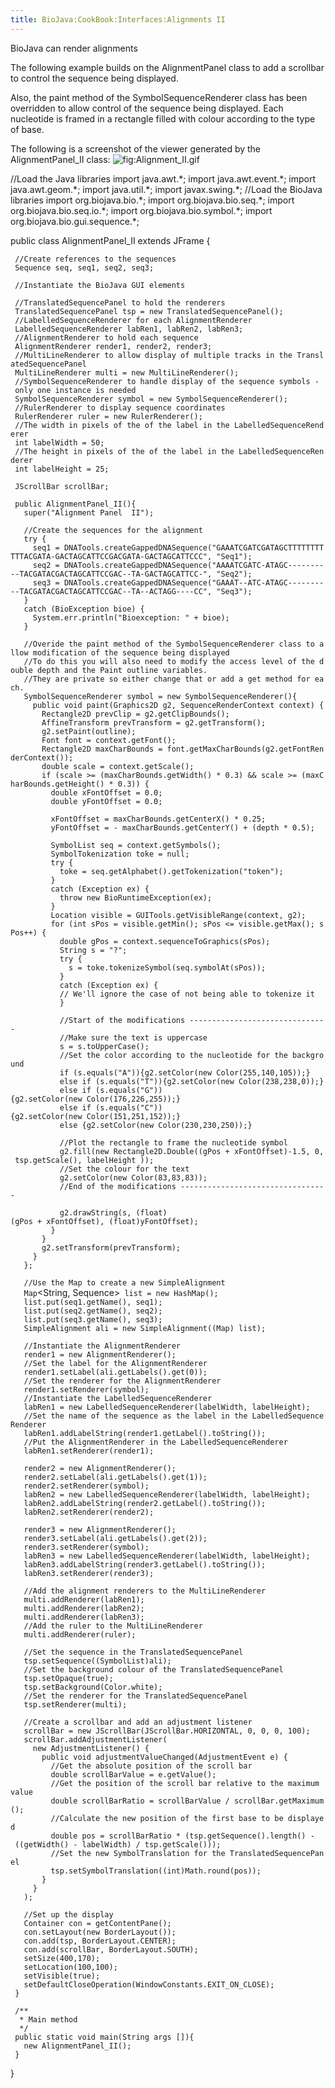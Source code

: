 ```yaml
---
title: BioJava:CookBook:Interfaces:Alignments II
---
```


BioJava can render alignments

The following example builds on the AlignmentPanel class to add a
scrollbar to control the sequence being displayed.

Also, the paint method of the SymbolSequenceRenderer class has been
overridden to allow control of the sequence being displayed. Each
nucleotide is framed in a rectangle filled with colour according to the
type of base.

The following is a screenshot of the viewer generated by the
AlignmentPanel\_II class: ![](Alignment_II.gif "fig:Alignment_II.gif")

<java> //Load the Java libraries import java.awt.\*; import
java.awt.event.\*; import java.awt.geom.\*; import java.util.\*; import
javax.swing.\*; //Load the BioJava libraries import org.biojava.bio.\*;
import org.biojava.bio.seq.\*; import org.biojava.bio.seq.io.\*; import
org.biojava.bio.symbol.\*; import org.biojava.bio.gui.sequence.\*;

public class AlignmentPanel\_II extends JFrame {

` //Create references to the sequences`  
` Sequence seq, seq1, seq2, seq3;`  
  
` //Instantiate the BioJava GUI elements`  
  
` //TranslatedSequencePanel to hold the renderers `  
` TranslatedSequencePanel tsp = new TranslatedSequencePanel();`  
` //LabelledSequenceRenderer for each AlignmentRenderer`  
` LabelledSequenceRenderer labRen1, labRen2, labRen3;`  
` //AlignmentRenderer to hold each sequence`  
` AlignmentRenderer render1, render2, render3;`  
` //MultiLineRenderer to allow display of multiple tracks in the TranslatedSequencePanel`  
` MultiLineRenderer multi = new MultiLineRenderer();`  
` //SymbolSequenceRenderer to handle display of the sequence symbols - only one instance is needed`  
` SymbolSequenceRenderer symbol = new SymbolSequenceRenderer();`  
` //RulerRenderer to display sequence coordinates`  
` RulerRenderer ruler = new RulerRenderer();`  
` //The width in pixels of the of the label in the LabelledSequenceRenderer `  
` int labelWidth = 50;`  
` //The height in pixels of the of the label in the LabelledSequenceRenderer `  
` int labelHeight = 25;`

` JScrollBar scrollBar;`  
` `  
` public AlignmentPanel_II(){`  
`   super("Alignment Panel  II");`

`   //Create the sequences for the alignment`  
`   try {`  
`     seq1 = DNATools.createGappedDNASequence("GAAATCGATCGATAGCTTTTTTTTTTTACGATA-GACTAGCATTCCGACGATA-GACTAGCATTCCC", "Seq1");`  
`     seq2 = DNATools.createGappedDNASequence("AAAATCGATC-ATAGC----------TACGATACGACTAGCATTCCGAC--TA-GACTAGCATTCC-", "Seq2");`  
`     seq3 = DNATools.createGappedDNASequence("GAAAT--ATC-ATAGC----------TACGATACGACTAGCATTCCGAC--TA--ACTAGG----CC", "Seq3");`  
`   }`  
`   catch (BioException bioe) {`  
`     System.err.println("Bioexception: " + bioe);`  
`   }`  
`   `  
`   //Overide the paint method of the SymbolSequenceRenderer class to allow modification of the sequence being displayed`  
`   //To do this you will also need to modify the access level of the double depth and the Paint outline variables.`  
`   //They are private so either change that or add a get method for each.`  
`   SymbolSequenceRenderer symbol = new SymbolSequenceRenderer(){`  
`     public void paint(Graphics2D g2, SequenceRenderContext context) {`  
`       Rectangle2D prevClip = g2.getClipBounds();`  
`       AffineTransform prevTransform = g2.getTransform();`  
`       g2.setPaint(outline);`  
`       Font font = context.getFont();`  
`       Rectangle2D maxCharBounds = font.getMaxCharBounds(g2.getFontRenderContext());`  
`       double scale = context.getScale();`  
`       if (scale >= (maxCharBounds.getWidth() * 0.3) && scale >= (maxCharBounds.getHeight() * 0.3)) {`  
`         double xFontOffset = 0.0;`  
`         double yFontOffset = 0.0;`

`         xFontOffset = maxCharBounds.getCenterX() * 0.25;`  
`         yFontOffset = - maxCharBounds.getCenterY() + (depth * 0.5);`

`         SymbolList seq = context.getSymbols();`  
`         SymbolTokenization toke = null;`  
`         try {`  
`           toke = seq.getAlphabet().getTokenization("token");`  
`         } `  
`         catch (Exception ex) {`  
`           throw new BioRuntimeException(ex);`  
`         }`  
`         Location visible = GUITools.getVisibleRange(context, g2);`  
`         for (int sPos = visible.getMin(); sPos <= visible.getMax(); sPos++) {`  
`           double gPos = context.sequenceToGraphics(sPos);`  
`           String s = "?";`  
`           try {`  
`             s = toke.tokenizeSymbol(seq.symbolAt(sPos));`  
`           } `  
`           catch (Exception ex) {`  
`           // We'll ignore the case of not being able to tokenize it`  
`           }`

`           //Start of the modifications -------------------------------`  
`           //Make sure the text is uppercase`  
`           s = s.toUpperCase();`  
`           //Set the color according to the nucleotide for the background`  
`           if (s.equals("A")){g2.setColor(new Color(255,140,105));}`  
`           else if (s.equals("T")){g2.setColor(new Color(238,238,0));}`  
`           else if (s.equals("G")){g2.setColor(new Color(176,226,255));}`  
`           else if (s.equals("C")){g2.setColor(new Color(151,251,152));}`  
`           else {g2.setColor(new Color(230,230,250));}`  
`           `  
`           //Plot the rectangle to frame the nucleotide symbol`  
`           g2.fill(new Rectangle2D.Double((gPos + xFontOffset)-1.5, 0, tsp.getScale(), labelHeight ));`  
`           //Set the colour for the text`  
`           g2.setColor(new Color(83,83,83));`  
`           //End of the modifications ---------------------------------`

`           g2.drawString(s, (float)(gPos + xFontOffset), (float)yFontOffset);`  
`         }`  
`       }`  
`       g2.setTransform(prevTransform);`  
`     }`  
`   };`  
` `  
`   //Use the Map to create a new SimpleAlignment`  
`   Map`<String, Sequence>` list = new HashMap();        `  
`   list.put(seq1.getName(), seq1);        `  
`   list.put(seq2.getName(), seq2);        `  
`   list.put(seq3.getName(), seq3);`  
`   SimpleAlignment ali = new SimpleAlignment((Map) list);`

`   //Instantiate the AlignmentRenderer`  
`   render1 = new AlignmentRenderer();`  
`   //Set the label for the AlignmentRenderer`  
`   render1.setLabel(ali.getLabels().get(0));`  
`   //Set the renderer for the AlignmentRenderer`  
`   render1.setRenderer(symbol);`  
`   //Instantiate the LabelledSequenceRenderer`  
`   labRen1 = new LabelledSequenceRenderer(labelWidth, labelHeight);`  
`   //Set the name of the sequence as the label in the LabelledSequenceRenderer`  
`   labRen1.addLabelString(render1.getLabel().toString());`  
`   //Put the AlignmentRenderer in the LabelledSequenceRenderer`  
`   labRen1.setRenderer(render1);`

`   render2 = new AlignmentRenderer();  `  
`   render2.setLabel(ali.getLabels().get(1));`  
`   render2.setRenderer(symbol);`  
`   labRen2 = new LabelledSequenceRenderer(labelWidth, labelHeight);`  
`   labRen2.addLabelString(render2.getLabel().toString());`  
`   labRen2.setRenderer(render2);`  
`   `  
`   render3 = new AlignmentRenderer(); `  
`   render3.setLabel(ali.getLabels().get(2));`  
`   render3.setRenderer(symbol);`  
`   labRen3 = new LabelledSequenceRenderer(labelWidth, labelHeight);`  
`   labRen3.addLabelString(render3.getLabel().toString());`  
`   labRen3.setRenderer(render3);`

`   //Add the alignment renderers to the MultiLineRenderer`  
`   multi.addRenderer(labRen1);`  
`   multi.addRenderer(labRen2);`  
`   multi.addRenderer(labRen3);`  
`   //Add the ruler to the MultiLineRenderer`  
`   multi.addRenderer(ruler);`

`   //Set the sequence in the TranslatedSequencePanel`  
`   tsp.setSequence((SymbolList)ali);`  
`   //Set the background colour of the TranslatedSequencePanel`  
`   tsp.setOpaque(true);`  
`   tsp.setBackground(Color.white);`  
`   //Set the renderer for the TranslatedSequencePanel`  
`   tsp.setRenderer(multi);   `  
`   `  
`   //Create a scrollbar and add an adjustment listener`  
`   scrollBar = new JScrollBar(JScrollBar.HORIZONTAL, 0, 0, 0, 100);`  
`   scrollBar.addAdjustmentListener(`  
`     new AdjustmentListener() {`  
`       public void adjustmentValueChanged(AdjustmentEvent e) {`  
`         //Get the absolute position of the scroll bar`  
`         double scrollBarValue = e.getValue();`  
`         //Get the position of the scroll bar relative to the maximum value`  
`         double scrollBarRatio = scrollBarValue / scrollBar.getMaximum();`  
`         //Calculate the new position of the first base to be displayed`  
`         double pos = scrollBarRatio * (tsp.getSequence().length() - ((getWidth() - labelWidth) / tsp.getScale()));`  
`         //Set the new SymbolTranslation for the TranslatedSequencePanel`  
`         tsp.setSymbolTranslation((int)Math.round(pos));`  
`       }`  
`     } `  
`   );`  
`   `  
`   //Set up the display`  
`   Container con = getContentPane();`  
`   con.setLayout(new BorderLayout());`  
`   con.add(tsp, BorderLayout.CENTER);`  
`   con.add(scrollBar, BorderLayout.SOUTH);`  
`   setSize(400,170);`  
`   setLocation(100,100);`  
`   setVisible(true);`  
`   setDefaultCloseOperation(WindowConstants.EXIT_ON_CLOSE);`  
` }`  
` `  
` /**`  
`  * Main method`  
`  */`  
` public static void main(String args []){`  
`   new AlignmentPanel_II();`  
` }`

} </java>
